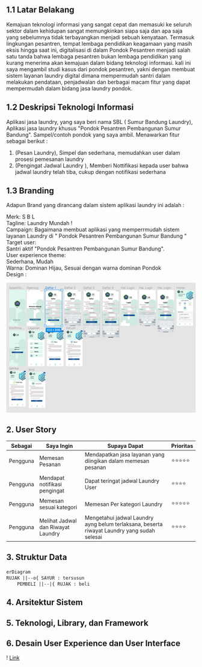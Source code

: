 ## 1.1 Latar Belakang
  Kemajuan teknologi informasi yang sangat cepat dan memasuki ke seluruh sektor dalam kehidupan sangat memungkinkan siapa saja dan apa saja yang sebelumnya tidak terbayangkan menjadi sebuah kenyataan. 
  Termasuk lingkungan pesantren, tempat lembaga pendidikan keagamaan yang masih eksis hingga saat ini, digitalisasi di dalam Pondok Pesantren menjadi salah satu tanda bahwa lembaga pesantren bukan lembaga pendidikan yang kurang menerima akan kemajuan dalam bidang teknologi informasi. 
  kali ini saya mengambil studi kasus dari pondok pesantren, yakni dengan membuat sistem layanan laundry digital dimana mempermudah  santri dalam melakukan pendataan, penjadwalan dan berbagai macam fitur yang dapat mempermudah  dalam  bidang jasa laundry pondok. <br>
  
  ## 1.2 Deskripsi Teknologi Informasi
  Aplikasi jasa laundry, yang saya beri nama SBL ( Sumur Bandung Laundry), Aplikasi jasa laundry khusus "Pondok Pesantren Pembangunan Sumur Bandung". Sampel/contoh pondok yang saya ambil. Menawarkan fitur sebagai berikut : <br>
  1. (Pesan Laundry), Simpel dan sederhana, memudahkan user dalam prosesi pemesanan laundry <br>
  2. (Pengingat Jadwal Laundry ), Memberi Nottifikasi kepada user bahwa jadwal laundry telah tiba, cukup dengan notifikasi sederhana <br>
  

  ## 1.3 Branding 
 Adapun Brand yang dirancang dalam sistem aplikasi laundry ini adalah : <br>

Merk: S B L <br>
Tagline: Laundry Mundah !<br>
Campaign: Bagaimana membuat aplikasi yang memperrmudah sistem layanan Laundry di " Pondok Pesantren Pembangunan Sumur Bandung "<br>
Target user:<br>
Santri aktif "Pondok Pesantren Pembangunan Sumur Bandung".<br>
User experience theme:<br>
Sederhana,
Mudah<br>
Warna: Dominan Hijau, Sesuai dengan warna dominan Pondok <br>
Design : <br>


![Deskripsi Gambar](design.png)


  ## 2. User Story
  Sebagai | Saya Ingin | Supaya Dapat | Prioritas
---|---|---|---
Pengguna | Memesan Pesanan | Mendapatkan jasa layanan yang diingikan dalam memesan pesanan | ⭐⭐⭐⭐⭐
| | |
Pengguna | Mendapat notifikasi pengingat | Dapat teringat jadwal Laundry User | ⭐⭐⭐⭐
| | |
Pengguna | Memesan sesuai kategori | Memesan Per kategori Laundry | ⭐⭐⭐⭐⭐
| | |
Pengguna | Melihat Jadwal dan Riwayat Laundry | Mengetahui jadwal Laundry ayng belum terlaksana, beserta riwayat Laundry yang sudah selesai | ⭐⭐⭐⭐

## 3. Struktur Data
```mermaid
erDiagram
RUJAK ||--o{ SAYUR : tersusun
    PEMBELI ||--|{ RUJAK : beli
```
## 4. Arsitektur Sistem
## 5. Teknologi, Library, dan Framework
## 6. Desain User Experience dan User Interface
! [Link](https://www.figma.com/proto/fyEcP3JXW92TcKZXS8RXFH/SB-Laundry?page-id=0%3A1&type=design&node-id=34-37&t=IFAAdm7krjaNnifP-1&scaling=scale-down&starting-point-node-id=0%3A3&mode=design)
